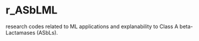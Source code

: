 # r_ASbLML
research codes related to ML applications and explanability to Class A beta-Lactamases (ASbLs).

